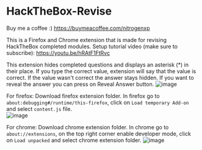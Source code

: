 # HackTheBox-Revise
Buy me a coffee :) https://buymeacoffee.com/nitrogenxp

This is a Firefox and Chrome extension that is made for revising HackTheBox completed modules.
Setup tutorial video (make sure to subscribe):
https://youtu.be/hRAtF1FtRvc

This extension hides completed questions and displays an asterisk (*) in their place. If you type the correct value, extension will say that the value is correct. If the value wasn't correct the answer stays hidden. If you want to reveal the answer you can press on Reveal Answer button.
![image](https://github.com/user-attachments/assets/1a1e7fba-240d-45b1-91f9-ba6c2a6485b7)

For firefox:
Download firefox extension folder. In firefox go to `about:debugging#/runtime/this-firefox`, click on `Load temporary Add-on` and select `content.js` file.  
![image](https://github.com/user-attachments/assets/b04d059a-bb20-40c1-908b-83a8ce426b43)

For chrome:
Download chrome extension folder. In chrome go to `about://extensions`, on the top right corner enable developer mode, click on `Load unpacked` and select chrome extension folder.
![image](https://github.com/user-attachments/assets/50302e2b-a5eb-4e11-a6a2-73e6232c8708)
